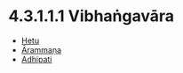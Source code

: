 # 4.3.1.1.1 Vibhaṅgavāra

* [Hetu](4.3.1.1.1/Hetu.md)
* [Ārammaṇa](4.3.1.1.1/Arammana.md)
* [Adhipati](4.3.1.1.1/Adhipati.md)
